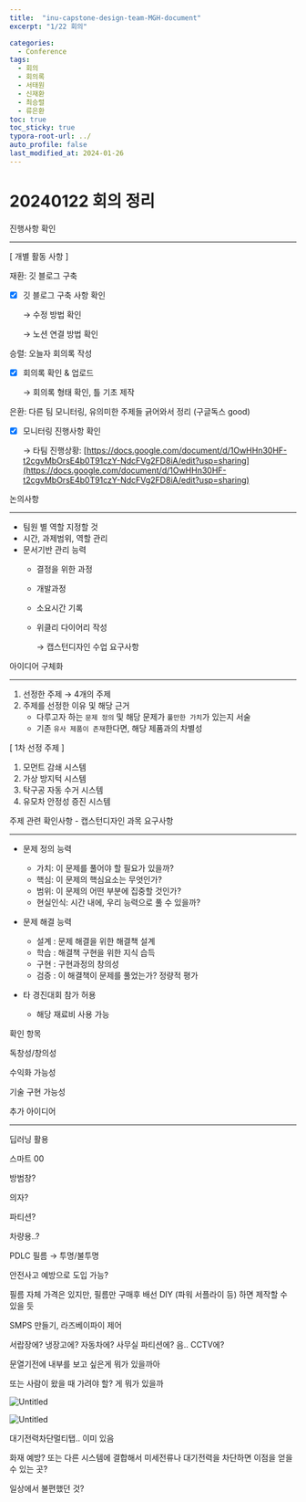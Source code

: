 ```yaml
---
title:  "inu-capstone-design-team-MGH-document"
excerpt: "1/22 회의"

categories:
  - Conference
tags:
  - 회의
  - 회의록
  - 서태원
  - 신재환
  - 최승렬
  - 류은환
toc: true
toc_sticky: true
typora-root-url: ../
auto_profile: false
last_modified_at: 2024-01-26 
---
```


# 20240122 회의 정리

진행사항 확인

---

[ 개별 활동 사항 ] 

재환: 깃 블로그 구축

- [x]  깃 블로그 구축 사항 확인
    
    → 수정 방법 확인
    
    → 노션 연결 방법 확인
    

승렬: 오늘자 회의록 작성

- [x]  회의록 확인 & 업로드
    
    → 회의록 형태 확인, 틀 기초 제작
    

은환: 다른 팀 모니터링, 유의미한 주제들 긁어와서 정리 (구글독스 good)

- [x]  모니터링 진행사항 확인
    
    → 타팀 진행상황: [https://docs.google.com/document/d/1OwHHn30HF-t2cgvMbOrsE4b0T91czY-NdcFVg2FD8iA/edit?usp=sharing](https://docs.google.com/document/d/1OwHHn30HF-t2cgvMbOrsE4b0T91czY-NdcFVg2FD8iA/edit?usp=sharing)
    

논의사항

---

- 팀원 별 역할 지정할 것
- 시간, 과제범위, 역할 관리
- 문서기반 관리 능력
    - 결정을 위한 과정
    - 개발과정
    - 소요시간 기록
    - 위클리 다이어리 작성
        
        → 캡스턴디자인 수업 요구사항
        

아이디어 구체화

---

1. 선정한 주제 → 4개의 주제
2. 주제를 선정한 이유 및 해당 근거
    - 다루고자 하는 `문제 정의` 및 해당 문제가 `풀만한 가치`가 있는지 서술
    - 기존 `유사 제품이 존재`한다면, 해당 제품과의 차별성

[ 1차 선정 주제 ] 

1. 모먼트 감쇄 시스템
2. 가상 방지턱 시스템
3. 탁구공 자동 수거 시스템
4. 유모차 안정성 증진 시스템

주제 관련 확인사항 - 캡스턴디자인 과목 요구사항

---

- 문제 정의 능력
    - 가치: 이 문제를 풀어야 할 필요가 있을까?
    - 핵심: 이 문제의 핵심요소는 무엇인가?
    - 범위: 이 문제의 어떤 부분에 집중할 것인가?
    - 현실인식: 시간 내에, 우리 능력으로 풀 수 있을까?

- 문제 해결 능력
    - 설계 : 문제 해결을 위한 해결책 설계
    - 학습 : 해결책 구현을 위한 지식 습득
    - 구현 : 구현과정의 창의성
    - 검증 : 이 해결책이 문제를 풀었는가? 정량적 평가

- 타 경진대회 참가 허용
    - 해당 재료비 사용 가능

확인 항목

독창성/창의성

수익화 가능성

기술 구현 가능성

추가 아이디어

---

딥러닝 활용

스마트 00

방범창?

의자?

파티션?

차량용..?

PDLC 필름 → 투명/불투명

안전사고 예방으로 도입 가능?

필름 자체 가격은 있지만, 필름만 구매후 배선 DIY (파워 서플라이 등) 하면 제작할 수 있을 듯

SMPS 만들기, 라즈베이파이 제어

서랍장에? 냉장고에? 자동차에? 사무실 파티션에? 음.. CCTV에?

문열기전에 내부를 보고 싶은게 뭐가 있을까아

또는 사람이 왔을 때 가려야 할? 게 뭐가 있을까

![Untitled](20240122%20%E1%84%92%E1%85%AC%E1%84%8B%E1%85%B4%20%E1%84%8C%E1%85%A5%E1%86%BC%E1%84%85%E1%85%B5%20bcfeabd0e024445db1887f12b8fa8713/Untitled.png)

![Untitled](20240122%20%E1%84%92%E1%85%AC%E1%84%8B%E1%85%B4%20%E1%84%8C%E1%85%A5%E1%86%BC%E1%84%85%E1%85%B5%20bcfeabd0e024445db1887f12b8fa8713/Untitled%201.png)

대기전력차단멀티탭.. 이미 있음

화재 예방? 또는 다른 시스템에 결합해서 미세전류나 대기전력을 차단하면 이점을 얻을 수 있는 곳?

일상에서 불편했던 것?
